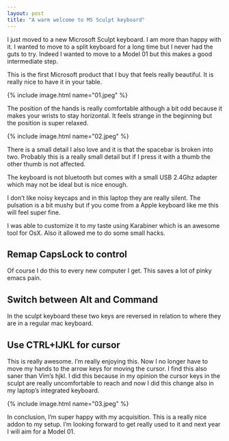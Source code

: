 ```yaml
---
layout: post
title: "A warm welcome to MS Sculpt keyboard"
---
```

I just moved to a new Microsoft Sculpt keyboard. I am more than happy with it. I wanted to move to a split keyboard for a long time but I never had the guts to try. Indeed I wanted to move to a Model 01 but this makes a good intermediate step.

This is the first Microsoft product that I buy that feels really beautiful. It is really nice to have it in your table.

{% include image.html name="01.jpeg" %}

The position of the hands is really comfortable although a bit odd because it makes your wrists to stay horizontal. It feels strange in the beginning but the position is super relaxed.

{% include image.html name="02.jpeg" %}

There is a small detail I also love and it is that the spacebar is broken into two. Probably this is a really small detail but if I press it with a thumb the other thumb is not affected.

The keyboard is not bluetooth but comes with a small USB 2.4Ghz adapter which may not be ideal but is nice enough.

I don’t like noisy keycaps and in this laptop they are really silent. The pulsation is a bit mushy but if you come from a Apple keyboard like me this will feel super fine.

I was able to customize it to my taste using Karabiner which is an awesome tool for OsX. Also it allowed me to do some small hacks.

## Remap CapsLock to control
Of course I do this to every new computer I get. This saves a lot of pinky emacs pain.

## Switch between Alt and Command
In the sculpt keyboard these two keys are reversed in relation to where they are in a regular mac keyboard.

## Use CTRL+IJKL for cursor

This is really awesome. I’m really enjoying this. Now I no longer have to move my hands to the arrow keys for moving the cursor. I find this also saner than Vim’s hjkl. I did this because in my opinion the cursor keys in the sculpt are really uncomfortable to reach and now I did this change also in my laptop’s integrated keyboard.

{% include image.html name="03.jpeg" %}

In conclusion, I’m super happy with my acquisition. This is a really nice addon to my setup. I’m looking forward to get really used to it and next year I will aim for a Model 01.
